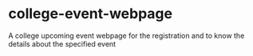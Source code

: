 # college-event-webpage
A college upcoming event webpage for the registration and to know the details about the specified event
